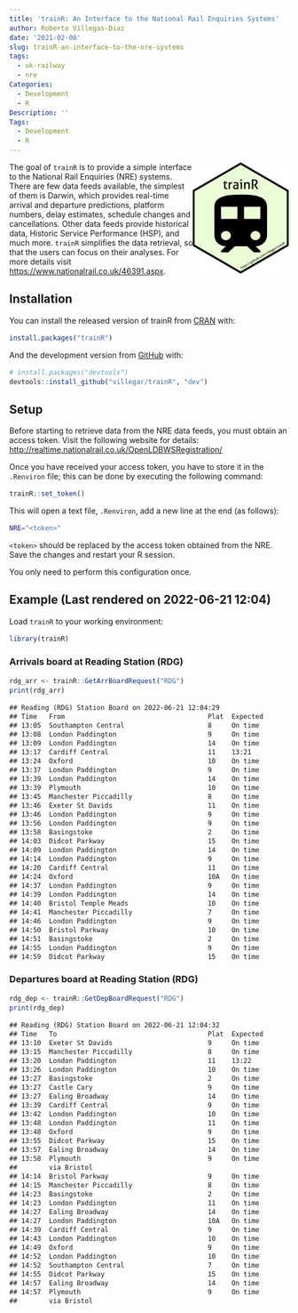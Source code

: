 ```yaml
---
title: 'trainR: An Interface to the National Rail Enquiries Systems'
author: Roberto Villegas-Diaz
date: '2021-02-08'
slug: trainR-an-interface-to-the-nre-systems
tags:
  - uk-railway
  - nre
Categories:
  - Development
  - R
Description: ''
Tags:
  - Development
  - R
---
```


<img src="https://raw.githubusercontent.com/villegar/trainR/main/inst/images/logo.png" alt="logo" align="right" height=200px/>

The goal of `trainR` is to provide a simple interface to the 
National Rail Enquiries (NRE) systems. There are few data feeds 
available, the simplest of them is Darwin, which provides real-time 
arrival and departure predictions, platform numbers, delay estimates, 
schedule changes and cancellations. Other data feeds provide historical 
data, Historic Service Performance (HSP), and much more. `trainR` 
simplifies the data retrieval, so that the users can focus on their 
analyses. For more details visit 
https://www.nationalrail.co.uk/46391.aspx.

## Installation

You can install the released version of trainR from [CRAN](https://CRAN.R-project.org) with:

``` r
install.packages("trainR")
```

And the development version from [GitHub](https://github.com/) with:

``` r
# install.packages("devtools")
devtools::install_github("villegar/trainR", "dev")
```

## Setup
Before starting to retrieve data from the NRE data feeds, you must obtain an access token. 
Visit the following website for details: http://realtime.nationalrail.co.uk/OpenLDBWSRegistration/

Once you have received your access token, you have to store it in the `.Renviron` file; this can be 
done by executing the following command:


```r
trainR::set_token()
```

This will open a text file, `.Renviron`, add a new line at the end (as follows):

```bash
NRE="<token>"
```

`<token>` should be replaced by the access token obtained from the NRE. Save the changes and restart 
your R session.

You only need to perform this configuration once.

## Example (Last rendered on 2022-06-21 12:04)

Load `trainR` to your working environment:

```r
library(trainR)
```

### Arrivals board at Reading Station (RDG)


```r
rdg_arr <- trainR::GetArrBoardRequest("RDG")
print(rdg_arr)
```

```
## Reading (RDG) Station Board on 2022-06-21 12:04:29
## Time   From                                    Plat  Expected
## 13:05  Southampton Central                     8     On time
## 13:08  London Paddington                       9     On time
## 13:09  London Paddington                       14    On time
## 13:17  Cardiff Central                         11    13:21
## 13:24  Oxford                                  10    On time
## 13:37  London Paddington                       9     On time
## 13:39  London Paddington                       14    On time
## 13:39  Plymouth                                10    On time
## 13:45  Manchester Piccadilly                   8     On time
## 13:46  Exeter St Davids                        11    On time
## 13:46  London Paddington                       9     On time
## 13:56  London Paddington                       9     On time
## 13:58  Basingstoke                             2     On time
## 14:03  Didcot Parkway                          15    On time
## 14:09  London Paddington                       14    On time
## 14:14  London Paddington                       9     On time
## 14:20  Cardiff Central                         11    On time
## 14:24  Oxford                                  10A   On time
## 14:37  London Paddington                       9     On time
## 14:39  London Paddington                       14    On time
## 14:40  Bristol Temple Meads                    10    On time
## 14:41  Manchester Piccadilly                   7     On time
## 14:46  London Paddington                       9     On time
## 14:50  Bristol Parkway                         10    On time
## 14:51  Basingstoke                             2     On time
## 14:55  London Paddington                       9     On time
## 14:59  Didcot Parkway                          15    On time
```

### Departures board at Reading Station (RDG)


```r
rdg_dep <- trainR::GetDepBoardRequest("RDG")
print(rdg_dep)
```

```
## Reading (RDG) Station Board on 2022-06-21 12:04:32
## Time   To                                      Plat  Expected
## 13:10  Exeter St Davids                        9     On time
## 13:15  Manchester Piccadilly                   8     On time
## 13:20  London Paddington                       11    13:22
## 13:26  London Paddington                       10    On time
## 13:27  Basingstoke                             2     On time
## 13:27  Castle Cary                             9     On time
## 13:27  Ealing Broadway                         14    On time
## 13:39  Cardiff Central                         9     On time
## 13:42  London Paddington                       10    On time
## 13:48  London Paddington                       11    On time
## 13:48  Oxford                                  9     On time
## 13:55  Didcot Parkway                          15    On time
## 13:57  Ealing Broadway                         14    On time
## 13:58  Plymouth                                9     On time
##        via Bristol                             
## 14:14  Bristol Parkway                         9     On time
## 14:15  Manchester Piccadilly                   8     On time
## 14:23  Basingstoke                             2     On time
## 14:23  London Paddington                       11    On time
## 14:27  Ealing Broadway                         14    On time
## 14:27  London Paddington                       10A   On time
## 14:39  Cardiff Central                         9     On time
## 14:43  London Paddington                       10    On time
## 14:49  Oxford                                  9     On time
## 14:52  London Paddington                       10    On time
## 14:52  Southampton Central                     7     On time
## 14:55  Didcot Parkway                          15    On time
## 14:57  Ealing Broadway                         14    On time
## 14:57  Plymouth                                9     On time
##        via Bristol
```
